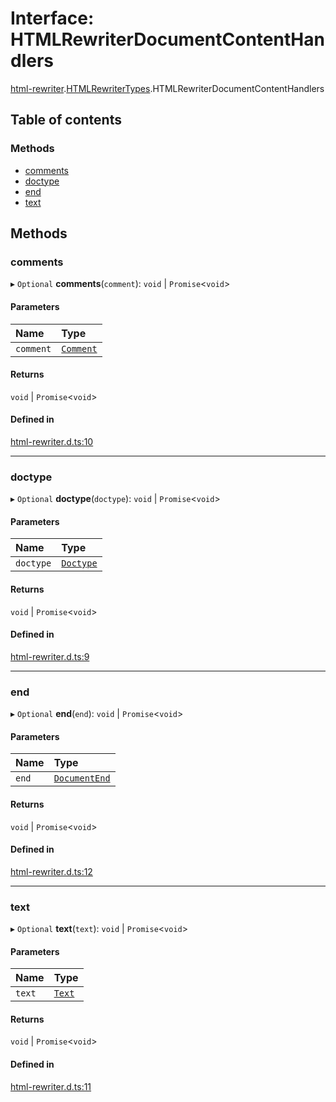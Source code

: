 # Interface: HTMLRewriterDocumentContentHandlers

[html-rewriter](../modules/html_rewriter.md).[HTMLRewriterTypes](../modules/html_rewriter.HTMLRewriterTypes.md).HTMLRewriterDocumentContentHandlers

## Table of contents

### Methods

- [comments](html_rewriter.HTMLRewriterTypes.HTMLRewriterDocumentContentHandlers.md#comments)
- [doctype](html_rewriter.HTMLRewriterTypes.HTMLRewriterDocumentContentHandlers.md#doctype)
- [end](html_rewriter.HTMLRewriterTypes.HTMLRewriterDocumentContentHandlers.md#end)
- [text](html_rewriter.HTMLRewriterTypes.HTMLRewriterDocumentContentHandlers.md#text)

## Methods

### comments

▸ `Optional` **comments**(`comment`): `void` \| `Promise`<`void`\>

#### Parameters

| Name | Type |
| :------ | :------ |
| `comment` | [`Comment`](html_rewriter.HTMLRewriterTypes.Comment.md) |

#### Returns

`void` \| `Promise`<`void`\>

#### Defined in

[html-rewriter.d.ts:10](https://github.com/goodcodedev/bun-types/blob/8bd1b3a/html-rewriter.d.ts#L10)

___

### doctype

▸ `Optional` **doctype**(`doctype`): `void` \| `Promise`<`void`\>

#### Parameters

| Name | Type |
| :------ | :------ |
| `doctype` | [`Doctype`](html_rewriter.HTMLRewriterTypes.Doctype.md) |

#### Returns

`void` \| `Promise`<`void`\>

#### Defined in

[html-rewriter.d.ts:9](https://github.com/goodcodedev/bun-types/blob/8bd1b3a/html-rewriter.d.ts#L9)

___

### end

▸ `Optional` **end**(`end`): `void` \| `Promise`<`void`\>

#### Parameters

| Name | Type |
| :------ | :------ |
| `end` | [`DocumentEnd`](html_rewriter.HTMLRewriterTypes.DocumentEnd.md) |

#### Returns

`void` \| `Promise`<`void`\>

#### Defined in

[html-rewriter.d.ts:12](https://github.com/goodcodedev/bun-types/blob/8bd1b3a/html-rewriter.d.ts#L12)

___

### text

▸ `Optional` **text**(`text`): `void` \| `Promise`<`void`\>

#### Parameters

| Name | Type |
| :------ | :------ |
| `text` | [`Text`](html_rewriter.HTMLRewriterTypes.Text.md) |

#### Returns

`void` \| `Promise`<`void`\>

#### Defined in

[html-rewriter.d.ts:11](https://github.com/goodcodedev/bun-types/blob/8bd1b3a/html-rewriter.d.ts#L11)

